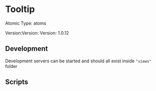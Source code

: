 # Tooltip

Atomic Type: atoms

Version:Version: Version: 1.0.12




## Development

Development servers can be started and should all exist inside `"views"` folder

## Scripts
